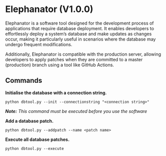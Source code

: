 # Elephanator (V1.0.0)

Elephanator is a software tool designed for the development process of applications that require database deployment. It enables developers to effortlessly deploy a system’s database and make updates as changes occur, making it particularly useful in scenarios where the database may undergo frequent modifications.

Additionally, Elephanator is compatible with the production server, allowing developers to apply patches when they are committed to a master (production) branch using a tool like GitHub Actions.

## Commands
**Initialise the database with a connection string.**
```
python dbtool.py --init --connectionstring "<connection string>"
```
_**Note:** This command must be executed before you use the software_

**Add a database patch.**
```
python dbtool.py --addpatch --name <patch name>
```

**Execute all database patches.**
```
python dbtool.py --execute
```
